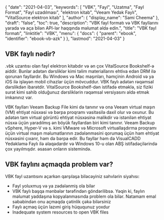 {
  "date": "2021-04-03",
  "keywords": [
"VBK",
"Fayl",
"Uzatma",
"Fayl Format",
"Fayl uzadılması",
"elektron kitab",
"Veeam Yedək Faylı",
"VitalSource elektron kitab"
],
  "author": {
    "display_name": "Sami Cheema"
},
  "draft": "false",
  "toc": true,
  "description": "VBK fayl formatı və VBK fayllarını yarada və aça bilən API-lər haqqında məlumat əldə edin.",
  "title": "VBK fayl formatı",
  "linktitle": "VBK",
  "menu": {
    "docs": {
      "parent": "ebook",
      "identifier": "ebook-vb-azk"
}
},
  "lastmod": "2021-04-03"
}

## VBK faylı nədir? ##

.vbk uzantısı olan fayl elektron kitabdır və ən çox VitalSource Bookshelf-ə aiddir. Bunlar adətən dərsliklər kimi təlim materiallarını ehtiva edən DRM ilə qorunan fayllardır. Bu Windows və Mac maşınları, həmçinin Android və ya iOS ilə işləyən mobil cihazlar üçün mövcuddur. VBK faylı adətən rəqəmsal dərslikdən ibarətdir. VitalSource Bookshelf-dən istifadə etməklə, siz fiziki surət kimi sahib olduğunuz dərsliklərin rəqəmsal versiyasını əldə etmək imkanınız var.

VBK faylları Veeam Backup File kimi də tanınır və ona Veeam virtual maşın (VM) ehtiyat nüsxəsi və bərpa proqramı vasitəsilə daxil olur və oxunur. Bu adətən tam virtual görüntü ehtiyat nüsxəsinə malikdir və istənilən ehtiyat nüsxə üçün yaradılmış ən böyük fayllardan biri kimi tanınır. Veeam Backup vSphere, Hyper-V və s. kimi VMware və Microsoft virtuallaşdırma proqramı üçün virtual maşın məlumatlarının zədələnməsini qorumaq üçün həm ehtiyat nüsxəsini çıxarır, həm də bərpa edir. Bu fayllar həm də VisualCADD Yedəkləmə Faylı ilə əlaqədardır və Windows 10-u olan ABŞ istifadəçilərində çox yayılmışdır. əsasən onların sistemində.

## VBK faylını açmaqda problem var? ##

VBK fayl uzantısını açarkən qarşılaşa biləcəyiniz səhvlərin siyahısı:

* Fayl yoluxmuş və ya zədələnmiş ola bilər
* VBK faylı başqa mənbələr tərəfindən göndərilibsə. Yəqin ki, faylın məlumat yaddaşına kopyalanmasında problem ola bilər. Natamam emal səbəbindən onu açmaqda çətinlik çəkə bilərsiniz
* Faylı açmaq üçün lazımi giriş hüququnuz yoxdur
 *	Inadequate system resources to open VBK files
